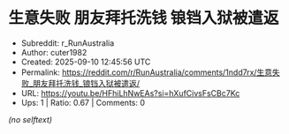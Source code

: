 # 生意失败 朋友拜托洗钱 锒铛入狱被遣返

- Subreddit: r_RunAustralia
- Author: cuter1982
- Created: 2025-09-10 12:45:56 UTC
- Permalink: https://reddit.com/r/RunAustralia/comments/1ndd7rx/生意失败_朋友拜托洗钱_锒铛入狱被遣返/
- URL: https://youtu.be/HFhiLhNwEAs?si=hXufCivsFsCBc7Kc
- Ups: 1 | Ratio: 0.67 | Comments: 0

_(no selftext)_
